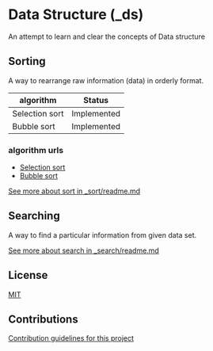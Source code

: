 # Data Structure (_ds)
An attempt to learn and clear the concepts of Data structure

## Sorting
A way to rearrange raw information (data) in orderly format.

| algorithm       | Status        |
| --------------- | ------------- |
| Selection sort  | Implemented   |
| Bubble sort     | Implemented   |

### algorithm urls
- [Selection sort](./_sort/_selection)
- [Bubble sort](./_sort/_bubble)

[See more about sort in _sort/readme.md](./_sort)


## Searching
A way to find a particular information from given data set.

[See more about search in _search/readme.md](./_search)


## License
[MIT](_docs/License.md)

## Contributions
[Contribution guidelines for this project](_docs/contribution.md)
